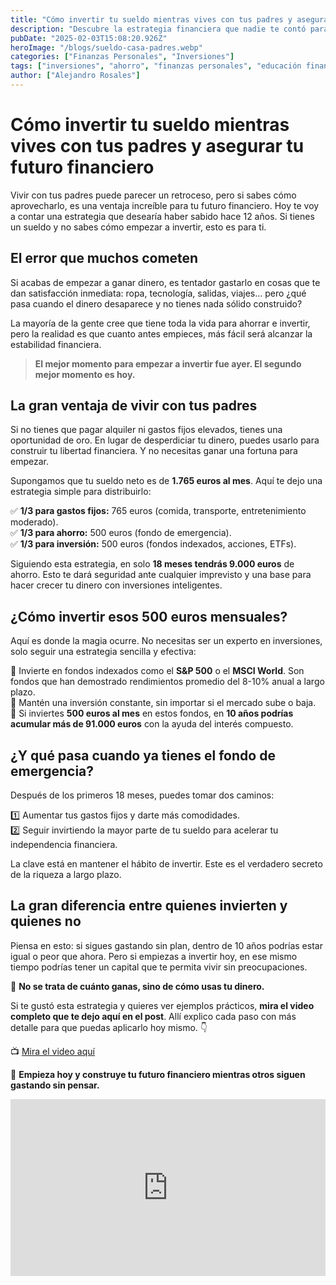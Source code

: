 ```yaml
---
title: "Cómo invertir tu sueldo mientras vives con tus padres y asegurar tu futuro financiero"
description: "Descubre la estrategia financiera que nadie te contó para multiplicar tu dinero mientras vives con tus padres. Aprende a ahorrar, invertir y asegurar tu futuro financiero de forma inteligente."
pubDate: "2025-02-03T15:08:20.926Z"
heroImage: "/blogs/sueldo-casa-padres.webp"
categories: ["Finanzas Personales", "Inversiones"]
tags: ["inversiones", "ahorro", "finanzas personales", "educación financiera", "gestión del dinero"]
author: ["Alejandro Rosales"]
---
```


# Cómo invertir tu sueldo mientras vives con tus padres y asegurar tu futuro financiero

Vivir con tus padres puede parecer un retroceso, pero si sabes cómo aprovecharlo, es una ventaja increíble para tu futuro financiero. Hoy te voy a contar una estrategia que desearía haber sabido hace 12 años. Si tienes un sueldo y no sabes cómo empezar a invertir, esto es para ti.

## El error que muchos cometen

Si acabas de empezar a ganar dinero, es tentador gastarlo en cosas que te dan satisfacción inmediata: ropa, tecnología, salidas, viajes… pero ¿qué pasa cuando el dinero desaparece y no tienes nada sólido construido?

La mayoría de la gente cree que tiene toda la vida para ahorrar e invertir, pero la realidad es que cuanto antes empieces, más fácil será alcanzar la estabilidad financiera.

> **El mejor momento para empezar a invertir fue ayer. El segundo mejor momento es hoy.**

## La gran ventaja de vivir con tus padres

Si no tienes que pagar alquiler ni gastos fijos elevados, tienes una oportunidad de oro. En lugar de desperdiciar tu dinero, puedes usarlo para construir tu libertad financiera. Y no necesitas ganar una fortuna para empezar.

Supongamos que tu sueldo neto es de **1.765 euros al mes**. Aquí te dejo una estrategia simple para distribuirlo:

✅ **1/3 para gastos fijos:** 765 euros (comida, transporte, entretenimiento moderado).  
✅ **1/3 para ahorro:** 500 euros (fondo de emergencia).  
✅ **1/3 para inversión:** 500 euros (fondos indexados, acciones, ETFs).

Siguiendo esta estrategia, en solo **18 meses tendrás 9.000 euros** de ahorro. Esto te dará seguridad ante cualquier imprevisto y una base para hacer crecer tu dinero con inversiones inteligentes.

## ¿Cómo invertir esos 500 euros mensuales?

Aquí es donde la magia ocurre. No necesitas ser un experto en inversiones, solo seguir una estrategia sencilla y efectiva:

🔹 Invierte en fondos indexados como el **S&P 500** o el **MSCI World**. Son fondos que han demostrado rendimientos promedio del 8-10% anual a largo plazo.  
🔹 Mantén una inversión constante, sin importar si el mercado sube o baja.  
🔹 Si inviertes **500 euros al mes** en estos fondos, en **10 años podrías acumular más de 91.000 euros** con la ayuda del interés compuesto.

## ¿Y qué pasa cuando ya tienes el fondo de emergencia?

Después de los primeros 18 meses, puedes tomar dos caminos:

1️⃣ Aumentar tus gastos fijos y darte más comodidades.  
2️⃣ Seguir invirtiendo la mayor parte de tu sueldo para acelerar tu independencia financiera.

La clave está en mantener el hábito de invertir. Este es el verdadero secreto de la riqueza a largo plazo.

## La gran diferencia entre quienes invierten y quienes no

Piensa en esto: si sigues gastando sin plan, dentro de 10 años podrías estar igual o peor que ahora. Pero si empiezas a invertir hoy, en ese mismo tiempo podrías tener un capital que te permita vivir sin preocupaciones.

📌 **No se trata de cuánto ganas, sino de cómo usas tu dinero.**

Si te gustó esta estrategia y quieres ver ejemplos prácticos, **mira el video completo que te dejo aquí en el post**. Allí explico cada paso con más detalle para que puedas aplicarlo hoy mismo. 👇

📺 [Mira el video aquí](https://www.youtube.com/watch?v=tM99Dc0PYI8)

🚀 **Empieza hoy y construye tu futuro financiero mientras otros siguen gastando sin pensar.**


<div class="iframe-container" style="position: relative; width: 100%; height: 0; padding-bottom: 56.25%; overflow: hidden;">
  <iframe width="560" height="315" src="https://www.youtube.com/embed/tM99Dc0PYI8?si=LLjpDUZgLNj9nkAd" title="YouTube video player" frameborder="0" allow="accelerometer; autoplay; clipboard-write; encrypted-media; gyroscope; picture-in-picture; web-share" allowfullscreen style="position: absolute; top: 0; left: 0; width: 100%; height: 100%; border: none;"></iframe>
</div>
